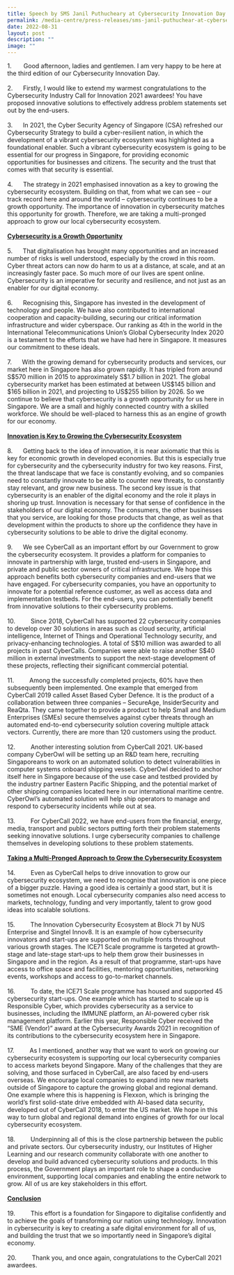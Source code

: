 ```yaml
---
title: Speech by SMS Janil Puthucheary at Cybersecurity Innovation Day
permalink: /media-centre/press-releases/sms-janil-puthuchear-at-cybersecurity-innovation-day/
date: 2022-08-31
layout: post
description: ""
image: ""
---
```

<p>1.<span style="white-space: pre;"> 		</span>Good afternoon, ladies and gentlemen. I am very happy to be here at the third edition of our Cybersecurity Innovation Day.&nbsp;&nbsp;<br>
<br>
2.<span style="white-space: pre;"> 		</span>Firstly, I would like to extend my warmest congratulations to the Cybersecurity Industry Call for Innovation 2021 awardees! You have proposed innovative solutions to effectively address problem statements set out by the end-users.<br>
&nbsp;<br>
3.<span style="white-space: pre;"> 		</span>In 2021, the Cyber Security Agency of Singapore (CSA) refreshed our Cybersecurity Strategy to build a cyber-resilient nation, in which the development of a vibrant cybersecurity ecosystem was highlighted as a foundational enabler. Such a vibrant cybersecurity ecosystem is going to be essential for our progress in Singapore, for providing economic opportunities for businesses and citizens. The security and the trust that comes with that security is essential.&nbsp; &nbsp;<br>
<br>
4.<span style="white-space: pre;"> 		</span>The strategy in 2021 emphasised innovation as a key to growing the cybersecurity ecosystem. Building on that, from what we can see – our track record here and around the world – cybersecurity continues to be a growth opportunity. The importance of innovation in cybersecurity matches this opportunity for growth. Therefore, we are taking a multi-pronged approach to grow our local cybersecurity ecosystem.<br>
<br>
<span style="text-decoration: underline;"><strong>Cybersecurity is a Growth Opportunity</strong></span><br>
<br>
5.<span style="white-space: pre;"> 		</span>That digitalisation has brought many opportunities and an increased number of risks is well understood, especially by the crowd in this room. Cyber threat actors can now do harm to us at a distance, at scale, and at an increasingly faster pace. So much more of our lives are spent online. Cybersecurity is an imperative for security and resilience, and not just as an enabler for our digital economy.&nbsp;<br>
&nbsp;<br>
6.<span style="white-space: pre;"> 		</span>Recognising this, Singapore has invested in the development of technology and people. We have also contributed to international cooperation and capacity-building, securing our critical information infrastructure and wider cyberspace. Our ranking as 4th in the world in the International Telecommunications Union’s Global Cybersecurity Index 2020 is a testament to the efforts that we have had here in Singapore. It measures our commitment to these ideals.&nbsp;<br>
<br>
7.<span style="white-space: pre;"> 		</span>With the growing demand for cybersecurity products and services, our market here in Singapore has also grown rapidly. It has tripled from around S$570 million in 2015 to approximately S$1.7 billion in 2021. The global cybersecurity market has been estimated at between US$145 billion and $165 billion in 2021, and projecting to US$255 billion by 2026. So we continue to believe that cybersecurity is a growth opportunity for us here in Singapore. We are a small and highly connected country with a skilled workforce. We should be well-placed to harness this as an engine of growth for our economy.&nbsp;<br>
<strong><span style="text-decoration: underline;"><br>
Innovation is Key to Growing the Cybersecurity Ecosystem</span></strong><br>
<br>
8.<span style="white-space: pre;"> 		</span>Getting back to the idea of innovation, it is near axiomatic that this is key for economic growth in developed economies. But this is especially true for cybersecurity and the cybersecurity industry for two key reasons. First, the threat landscape that we face is constantly evolving, and so companies need to constantly innovate to be able to counter new threats, to constantly stay relevant, and grow new business. The second key issue is that cybersecurity is an enabler of the digital economy and the role it plays in shoring up trust. Innovation is necessary for that sense of confidence in the stakeholders of our digital economy. The consumers, the other businesses that you service, are looking for those products that change, as well as that development within the products to shore up the confidence they have in cybersecurity solutions to be able to drive the digital economy.&nbsp;<br>
&nbsp;<br>
9.<span style="white-space: pre;"> 		</span>We see CyberCall as an important effort by our Government to grow the cybersecurity ecosystem. It provides a platform for companies to innovate in partnership with large, trusted end-users in Singapore, and private and public sector owners of critical infrastructure. We hope this approach benefits both cybersecurity companies and end-users that we have engaged. For cybersecurity companies, you have an opportunity to innovate for a potential reference customer, as well as access data and implementation testbeds. For the end-users, you can potentially benefit from innovative solutions to their cybersecurity problems.<br>
<br>
10.<span style="white-space: pre;"> 		</span>Since 2018, CyberCall has supported 22 cybersecurity companies to develop over 30 solutions in areas such as cloud security, artificial intelligence, Internet of Things and Operational Technology security, and privacy-enhancing technologies. A total of S$10 million was awarded to all projects in past CyberCalls. Companies were able to raise another S$40 million in external investments to support the next-stage development of these projects, reflecting their significant commercial potential.<br>
<br>
11.<span style="white-space: pre;"> 		</span>Among the successfully completed projects, 60% have then subsequently been implemented. One example that emerged from CyberCall 2019 called Asset Based Cyber Defence. It is the product of a collaboration between three companies – SecureAge, InsiderSecurity and ReaQta. They came together to provide a product to help Small and Medium Enterprises (SMEs) secure themselves against cyber threats through an automated end-to-end cybersecurity solution covering multiple attack vectors. Currently, there are more than 120 customers using the product.&nbsp;<br>
<br>
12.<span style="white-space: pre;"> 		</span>Another interesting solution from CyberCall 2021. UK-based company CyberOwl will be setting up an R&amp;D team here, recruiting Singaporeans to work on an automated solution to detect vulnerabilities in computer systems onboard shipping vessels. CyberOwl decided to anchor itself here in Singapore because of the use case and testbed provided by the industry partner Eastern Pacific Shipping, and the potential market of other shipping companies located here in our international maritime centre. CyberOwl’s automated solution will help ship operators to manage and respond to cybersecurity incidents while out at sea.&nbsp;<br>
<br>
13.<span style="white-space: pre;"> 		</span>For CyberCall 2022, we have end-users from the financial, energy, media, transport and public sectors putting forth their problem statements seeking innovative solutions. I urge cybersecurity companies to challenge themselves in developing solutions to these problem statements.&nbsp;&nbsp;<br>
<br>
<strong><span style="text-decoration: underline;">Taking a Multi-Pronged Approach to Grow the Cybersecurity Ecosystem</span></strong><br>
<br>
14.<span style="white-space: pre;"> 		</span>Even as CyberCall helps to drive innovation to grow our cybersecurity ecosystem, we need to recognise that innovation is one piece of a bigger puzzle. Having a good idea is certainly a good start, but it is sometimes not enough. Local cybersecurity companies also need access to markets, technology, funding and very importantly, talent to grow good ideas into scalable solutions.<br>
<br>
15.<span style="white-space: pre;"> 		</span>The Innovation Cybersecurity Ecosystem at Block 71 by NUS Enterprise and Singtel Innov8. It is an example of how cybersecurity innovators and start-ups are supported on multiple fronts throughout various growth stages. The ICE71 Scale programme is targeted at growth-stage and late-stage start-ups to help them grow their businesses in Singapore and in the region. As a result of that programme, start-ups have access to office space and facilities, mentoring opportunities, networking events, workshops and access to go-to-market channels.&nbsp;<br>
<br>
16.<span style="white-space: pre;"> 		</span>To date, the ICE71 Scale programme has housed and supported 45 cybersecurity start-ups. One example which has started to scale up is Responsible Cyber, which provides cybersecurity as a service to businesses, including the IMMUNE platform, an AI-powered cyber risk management platform. Earlier this year, Responsible Cyber received the “SME (Vendor)” award at the Cybersecurity Awards 2021 in recognition of its contributions to the cybersecurity ecosystem here in Singapore.&nbsp;<br>
<br>
17.<span style="white-space: pre;"> 		</span>As I mentioned, another way that we want to work on growing our cybersecurity ecosystem is supporting our local cybersecurity companies to access markets beyond Singapore. Many of the challenges that they are solving, and those surfaced in CyberCall, are also faced by end-users overseas. We encourage local companies to expand into new markets outside of Singapore to capture the growing global and regional demand. One example where this is happening is Flexxon, which is bringing the world’s first solid-state drive embedded with AI-based data security, developed out of CyberCall 2018, to enter the US market. We hope in this way to turn global and regional demand into engines of growth for our local cybersecurity ecosystem.<br>
<br>
18.<span style="white-space: pre;"> 		</span>Underpinning all of this is the close partnership between the public and private sectors. Our cybersecurity industry, our Institutes of Higher Learning and our research community collaborate with one another to develop and build advanced cybersecurity solutions and products. In this process, the Government plays an important role to shape a conducive environment, supporting local companies and enabling the entire network to grow. All of us are key stakeholders in this effort.<br>
<br>
<strong><span style="text-decoration: underline;">Conclusion</span></strong><br>
<br>
19.<span style="white-space: pre;"> 		</span>This effort is a foundation for Singapore to digitalise confidently and to achieve the goals of transforming our nation using technology. Innovation in cybersecurity is key to creating a safe digital environment for all of us, and building the trust that we so importantly need in Singapore’s digital economy.&nbsp;<br>
&nbsp;<br>
20.<span style="white-space: pre;"> 		</span>Thank you, and once again, congratulations to the CyberCall 2021 awardees.&nbsp;</p>